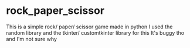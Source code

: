 # rock_paper_scissor
This is a simple rock/ paper/ scissor game made in python
I used the random library and the tkinter/ customtkinter library for this
It's buggy tho and I'm not sure why
